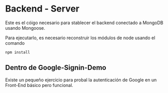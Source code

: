 # Backend - Server

Este es el cóigo necesario para stablecer el backend 
conectado a MongoDB usando Mongoose.

Para ejecutarlo, es necesario reconstruir los módulos
de node usando el comando

```
npm install
```

## Dentro de Google-Signin-Demo
Existe un pequeño ejercicio para probal la 
autenticación de Google en un Front-End básico pero
funcional.